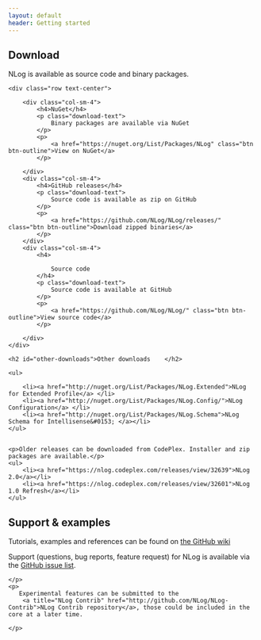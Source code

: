 ```yaml
---
layout: default
header: Getting started
---
```

<section>
    <h1 class="page-header" id="download">Download</h1>
    <p class="lead">  NLog is available as source code and binary packages.</p>

    <div class="row text-center">
  
        <div class="col-sm-4">
            <h4>NuGet</h4>
            <p class="download-text">
                Binary packages are available via NuGet
            </p>
            <p>
                <a href="https://nuget.org/List/Packages/NLog" class="btn btn-outline">View on NuGet</a>
            </p>

        </div>
        <div class="col-sm-4">
            <h4>GitHub releases</h4>
            <p class="download-text">
                Source code is available as zip on GitHub
            </p>
            <p>
                <a href="https://github.com/NLog/NLog/releases/" class="btn btn-outline">Download zipped binaries</a>
            </p>
        </div>
        <div class="col-sm-4">
            <h4>

                Source code
            </h4>
            <p class="download-text">
                Source code is available at GitHub
            </p>
            <p>
                <a href="https://github.com/NLog/NLog/" class="btn btn-outline">View source code</a>
            </p>

        </div>
    </div>

    <h2 id="other-downloads">Other downloads    </h2>

    <ul>

        <li><a href="http://nuget.org/List/Packages/NLog.Extended">NLog for Extended Profile</a> </li>
        <li><a href="http://nuget.org/List/Packages/NLog.Config/">NLog Configuration</a> </li>
        <li><a href="http://nuget.org/List/Packages/NLog.Schema">NLog Schema for Intellisense&#0153; </a></li>
    </ul>


    <p>Older releases can be downloaded from CodePlex. Installer and zip packages are available.</p>
    <ul>
        <li><a href="https://nlog.codeplex.com/releases/view/32639">NLog 2.0</a></li>
        <li><a href="https://nlog.codeplex.com/releases/view/32601">NLog 1.0 Refresh</a></li>
    </ul>
</section>

<section>
    <h1 class="page-header" id="support">Support &amp; examples</h1>
    <p>
        Tutorials, examples and references can be found on <a href="https://github.com/nlog/nlog/wiki">the GitHub wiki</a>
    </p>
    <p>
        Support (questions, bug reports, feature request) for NLog is available via the 
        <a href="https://github.com/NLog/NLog/issues">GitHub issue list</a>.
        
     
    </p>
    <p>
       Experimental features can be submitted to the
        <a title="NLog Contrib" href="http://github.com/NLog/NLog-Contrib">NLog Contrib repository</a>, those could be included in the core at a later time.

    </p>
</section>
<script>

    $(function () {
        // Highlight the nav link.
        $('#gettingStartedNavItem').addClass("active");
    });
</script>
